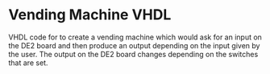 # Vending Machine VHDL
 VHDL code for to create a vending machine which would ask for an input on the DE2 board and then produce an output depending on the input given by the user. The output on the DE2 board changes depending on the switches that are set.
